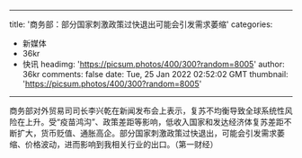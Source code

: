 
---
title: '商务部：部分国家刺激政策过快退出可能会引发需求萎缩'
categories: 
 - 新媒体
 - 36kr
 - 快讯
headimg: 'https://picsum.photos/400/300?random=8005'
author: 36kr
comments: false
date: Tue, 25 Jan 2022 02:52:02 GMT
thumbnail: 'https://picsum.photos/400/300?random=8005'
---

<div>   
商务部对外贸易司司长李兴乾在新闻发布会上表示，复苏不均衡导致全球系统性风险在上升。受“疫苗鸿沟”、政策差距等影响，低收入国家和发达经济体复苏差距不断扩大，货币贬值、通胀高企。部分国家刺激政策过快退出，可能会引发需求萎缩、价格波动，进而影响到我相关行业的出口。（第一财经）  
</div>
            